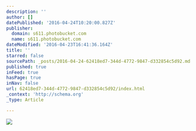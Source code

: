 ```yaml
---
description: ''
author: []
datePublished: '2016-04-24T10:20:00.827Z'
publisher:
  domain: s611.photobucket.com
  name: s611.photobucket.com
dateModified: '2016-04-23T16:41:36.164Z'
title: ''
starred: false
sourcePath: _posts/2016-04-24-62418ed7-344d-4772-9847-d332854c5d92.md
published: true
inFeed: true
hasPage: true
inNav: false
url: 62418ed7-344d-4772-9847-d332854c5d92/index.html
_context: 'http://schema.org'
_type: Article

---
```

![](http://i611.photobucket.com/albums/tt191/Leda_Grace_Rasmussen/2016-04-21%2021.11.39_zpsdibbipmr.jpg?1461429556880&1461429565143&1461429577969&1461429588770&1461429602722&1461429624428)